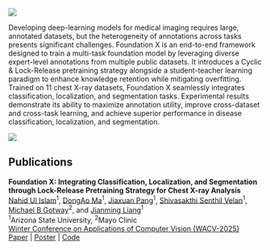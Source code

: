 ![](https://github.com/jlianglab/Foundation_X/blob/main/Figures/Title_Logo.png)
<!-- # Integrating Classification, Localization, and Segmentation through Lock-Release Pretraining Strategy for Chest X-ray Analysis -->

Developing deep-learning models for medical imaging requires large, annotated datasets, but the heterogeneity of annotations across tasks presents significant challenges. Foundation X is an end-to-end framework designed to train a multi-task foundation model by leveraging diverse expert-level annotations from multiple public datasets. It introduces a Cyclic & Lock-Release pretraining strategy alongside a student-teacher learning paradigm to enhance knowledge retention while mitigating overfitting. Trained on 11 chest X-ray datasets, Foundation X seamlessly integrates classification, localization, and segmentation tasks. Experimental results demonstrate its ability to maximize annotation utility, improve cross-dataset and cross-task learning, and achieve superior performance in disease classification, localization, and segmentation.

![](https://github.com/jlianglab/Foundation_X/blob/main/Figures/Foundation%20X%20-%20Method_Figure.png)

## Publications
**Foundation X: Integrating Classification, Localization, and Segmentation through Lock-Release Pretraining Strategy for Chest X-ray Analysis** <br/>
[Nahid Ul Islam]([https://scholar.google.com/citations?hl=en&user=uusv5scAAAAJ&view_op=list_works&sortby=pubdate])<sup>1</sup>, [DongAo Ma]([https://scholar.google.com/citations?user=qbLjOGcAAAAJ&hl=en])<sup>1</sup>, [Jiaxuan Pang]([https://scholar.google.com/citations?user=hvE5HSoAAAAJ&hl=en])<sup>1</sup>, [Shivasakthi Senthil Velan]([https://scholar.google.com/citations?user=mAmlLQUAAAAJ&hl=en])<sup>1</sup>, [Michael B Gotway](https://www.mayoclinic.org/biographies/gotway-michael-b-m-d/bio-20055566)<sup>2</sup>, and [Jianming Liang]([https://scholar.google.com/citations?user=rUTf4hgAAAAJ&hl=en])<sup>1</sup><br/>
<sup>1</sup>Arizona State University, <sup>2</sup>Mayo Clinic<br/>
[Winter Conference on Applications of Computer Vision (WACV-2025)](https://wacv2025.thecvf.com/)<br/>
[Paper](https://openaccess.thecvf.com/content/WACV2025/papers/Islam_Foundation_X_Integrating_Classification_Localization_and_Segmentation_through_Lock-Release_Pretraining_WACV_2025_paper.pdf) | [Poster](https://github.com/jlianglab/Foundation_X/blob/main/Figures/FoundationX_POSTER.pdf) | [Code](https://github.com/jlianglab/Foundation_X)
